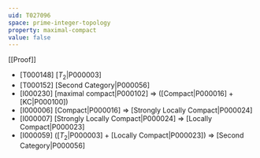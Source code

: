 ```yaml
---
uid: T027096
space: prime-integer-topology
property: maximal-compact
value: false
---
```

[[Proof]]

* [T000148] [$T_2$|P000003]
* [T000152] [Second Category|P000056]
* [I000230] [maximal compact|P000102] => ([Compact|P000016] + [KC|P000100])
* [I000006] [Compact|P000016] => [Strongly Locally Compact|P000024]
* [I000007] [Strongly Locally Compact|P000024] => [Locally Compact|P000023]
* [I000059] ([$T_2$|P000003] + [Locally Compact|P000023]) => [Second Category|P000056]

